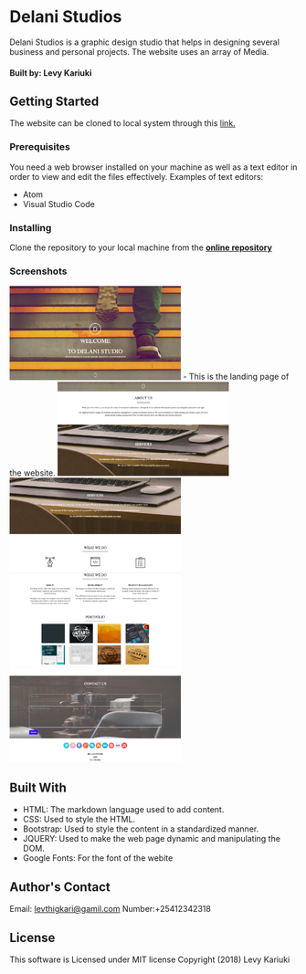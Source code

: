 # Delani Studios

Delani Studios is a graphic design studio that helps in designing several business and personal projects.
The website uses an array of Media.

#### Built by: Levy Kariuki

## Getting Started
The website can be cloned to local system through this [link.](https://github.com/levy-jpg/Delani-Studio.git)

### Prerequisites
You need a web browser installed on your machine as well as a text editor in order to view and edit the files effectively.
Examples of text editors:
  * Atom
  * Visual Studio Code

### Installing
Clone the repository to your local machine from the **[online repository]( https://github.com/levy-jpg/Delani-Studio.git)**

### Screenshots
<img src="images/screenshot1.jpg" width=300px >
- This is the landing page of the website.
<img src="images/screenshot2.jpg" width=300px>
<img src="images/screenshot3.jpg" width=300px>
<img src="images/screenshot4.jpg" width=300px>
<img src="images/screenshot5.jpg" width=300px>


## Built With
* HTML: The markdown language used to add content.
* CSS: Used to style the HTML.
* Bootstrap: Used to style the content in a standardized manner.
* JQUERY: Used to make the web page dynamic and manipulating the DOM.
* Google Fonts: For the font of the webite

## Author's Contact
Email: levthigkari@gamil.com
Number:+25412342318

## License
This software is Licensed under MIT license Copyright (2018) Levy Kariuki
